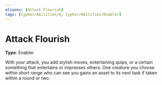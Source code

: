 ```yaml
---
aliases: [Attack Flourish]
tags: [Cypher/Abilities/A, Cypher/Abilities/Enabler]
---
```


# Attack Flourish

**Type**: Enabler

With your attack, you add stylish moves, entertaining quips, or a certain something that entertains or impresses others. One creature you choose within short range who can see you gains an asset to its next task if taken within a round or two.
